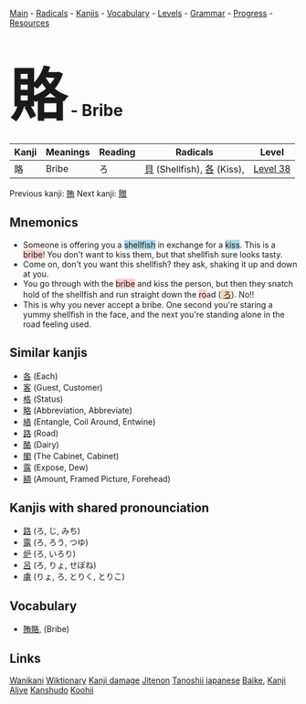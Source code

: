 <style> bigfont {font-size: 100px}</style>
[Main](../README.md) -
[Radicals](../radicals.md) -
[Kanjis](../kanjis.md) -
[Vocabulary](../vocabulary.md) -
[Levels](../levels.md) -
[Grammar](../grammar.md) - 
[Progress](../progress.md) -
[Resources](../resources.md)
# <bigfont> 賂</bigfont> - Bribe 

| Kanji | Meanings | Reading | Radicals | Level |
| --- | --- | --- | --- | --- |
| 賂 | Bribe | ろ | [貝](../radicals/貝.md) (Shellfish), [各](../radicals/各.md) (Kiss),  | [Level 38](../levels/wk_level38.md) |

Previous kanji: [賄](賄.md) Next kanji: [贈](贈.md) 

## Mnemonics
 * Someone is offering you a <span style="background-color:#ADD8E6"> shellfish</span> in exchange for a <span style="background-color:#ADD8E6"> kiss</span>. This is a <span style="background-color:#ffcccb"> bribe</span>! You don't want to kiss them, but that shellfish sure looks tasty.
* Come on, don't you want this shellfish? they ask, shaking it up and down at you.
* You go through with the <span style="background-color:#ffcccb"> bribe</span> and kiss the person, but then they snatch hold of the shellfish and run straight down the <span style="background-color:#ffcccb"> ro</span>ad (<span style="background-color:#fed8b1"> [ろ](https://jisho.org/search/ろ)</span>). No!!
* This is why you never accept a bribe. One second you're staring a yummy shellfish in the face, and the next you're standing alone in the road feeling used.


## Similar kanjis
 * [各](各.md) (Each)
* [客](客.md) (Guest, Customer)
* [格](格.md) (Status)
* [略](略.md) (Abbreviation, Abbreviate)
* [絡](絡.md) (Entangle, Coil Around, Entwine)
* [路](路.md) (Road)
* [酪](酪.md) (Dairy)
* [閣](閣.md) (The Cabinet, Cabinet)
* [露](露.md) (Expose, Dew)
* [額](額.md) (Amount, Framed Picture, Forehead)



## Kanjis with shared pronounciation
 * [路](路.md) (ろ, じ, みち)
* [露](露.md) (ろ, ろう, つゆ)
* [炉](炉.md) (ろ, いろり)
* [呂](呂.md) (ろ, りょ, せぼね)
* [虜](虜.md) (りょ, ろ, とりく, とりこ)



## Vocabulary
 * [賄賂](../vocabulary/賂.md), (Bribe)




## Links 


[Wanikani](https://www.wanikani.com/kanji/賂)
[Wiktionary](https://en.wiktionary.org/wiki/賂)
[Kanji damage](http://www.kanjidamage.com/kanji/search?utf8=✓&q=賂)
[Jitenon](https://jitenon.com/kanji/賂)
[Tanoshii japanese](https://www.tanoshiijapanese.com/dictionary/kanji.cfm?k=賂)
[Baike](https://baike.baidu.com/item/賂),
[Kanji Alive](https://app.kanjialive.com/賂)
[Kanshudo](https://www.kanshudo.com/searchmn?q=賂)
[Koohii](https://kanji.koohii.com/study/kanji/賂)
